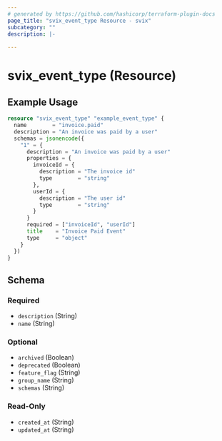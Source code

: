 ```yaml
---
# generated by https://github.com/hashicorp/terraform-plugin-docs
page_title: "svix_event_type Resource - svix"
subcategory: ""
description: |-
  
---
```


# svix_event_type (Resource)



## Example Usage

```terraform
resource "svix_event_type" "example_event_type" {
  name        = "invoice.paid"
  description = "An invoice was paid by a user"
  schemas = jsonencode({
    "1" = {
      description = "An invoice was paid by a user"
      properties = {
        invoiceId = {
          description = "The invoice id"
          type        = "string"
        },
        userId = {
          description = "The user id"
          type        = "string"
        }
      }
      required = ["invoiceId", "userId"]
      title    = "Invoice Paid Event"
      type     = "object"
    }
  })
}
```

<!-- schema generated by tfplugindocs -->
## Schema

### Required

- `description` (String)
- `name` (String)

### Optional

- `archived` (Boolean)
- `deprecated` (Boolean)
- `feature_flag` (String)
- `group_name` (String)
- `schemas` (String)

### Read-Only

- `created_at` (String)
- `updated_at` (String)
